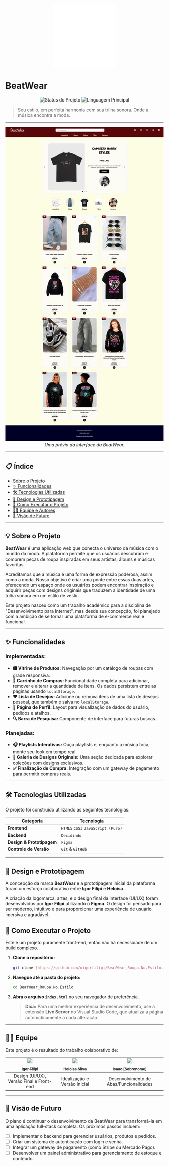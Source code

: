 <p align="center">
  <img src="Designe/TRANSPARENTE - Logomarca - Vertical (Fonte Branca).png" alt="Logomarca do Projeto" width="200"/>
</p>

# BeatWear

<p align="center">
  <img alt="Status do Projeto" src="https://img.shields.io/badge/Status-Em%20Desenvolvimento-yellow">
  <img alt="Linguagem Principal" src="https://img.shields.io/github/languages/top/https://github.com/oigorfilipi/BeatWear_Roupa.No.Estilo.git>
  <img alt="Licença" src="https://img.shields.io/badge/License-MIT-blue">
</p>

> Seu estilo, em perfeita harmonia com sua trilha sonora. Onde a música encontra a moda.

---

<p align="center">
  <img src="Docs/BeatWear - Principal.png" alt="Prévia do design do site" width="800"/>
  <br>
  <em>Uma prévia da interface da BeatWear.</em>
</p>

---

## 📋 Índice

- [Sobre o Projeto](#-sobre-o-projeto)
- [✨ Funcionalidades](#-funcionalidades)
- [🛠️ Tecnologias Utilizadas](#-tecnologias-utilizadas)
- [🎨 Design e Prototipagem](#-design-e-prototipagem)
- [🚀 Como Executar o Projeto](#-como-executar-o-projeto)
- [👨‍💻 Equipe e Autores](#-equipe-e-autores)
- [🔮 Visão de Futuro](#-visão-de-futuro)

---

## 💡 Sobre o Projeto

**BeatWear** é uma aplicação web que conecta o universo da música com o mundo da moda. A plataforma permite que os usuários descubram e comprem peças de roupa inspiradas em seus artistas, álbuns e músicas favoritas.

Acreditamos que a música é uma forma de expressão poderosa, assim como a moda. Nosso objetivo é criar uma ponte entre essas duas artes, oferecendo um espaço onde os usuários podem encontrar inspiração e adquirir peças com designs originais que traduzem a identidade de uma trilha sonora em um estilo de vestir.

Este projeto nasceu como um trabalho acadêmico para a disciplina de "Desenvolvimento para Internet", mas desde sua concepção, foi planejado com a ambição de se tornar uma plataforma de e-commerce real e funcional.

---

## ✨ Funcionalidades

### Implementadas:
- **🛍️ Vitrine de Produtos:** Navegação por um catálogo de roupas com grade responsiva.
- **🛒 Carrinho de Compras:** Funcionalidade completa para adicionar, remover e alterar a quantidade de itens. Os dados persistem entre as páginas usando `localStorage`.
- **❤️ Lista de Desejos:** Adicione ou remova itens de uma lista de desejos pessoal, que também é salva no `localStorage`.
- **👤 Página de Perfil:** Layout para visualização de dados do usuário, pedidos e atalhos.
- **🔍 Barra de Pesquisa:** Componente de interface para futuras buscas.

### Planejadas:
- **🎧 Playlists Interativas:** Ouça playlists e, enquanto a música toca, monte seu look em tempo real.
- **🎨 Galeria de Designs Originais:** Uma seção dedicada para explorar coleções com designs exclusivos.
- **✅ Finalização de Compra:** Integração com um gateway de pagamento para permitir compras reais.

---

## 🛠️ Tecnologias Utilizadas

O projeto foi construído utilizando as seguintes tecnologias:

| Categoria                     | Tecnologia                        |
|-------------------------------|-----------------------------------|
| **Frontend**                  | `HTML5` `CSS3` `JavaScript (Puro)`|
| **Backend**                   | `Decidindo`                       |
| **Design & Prototipagem**     | `Figma`                           |
| **Controle de Versão**        | `Git` & `GitHub`                  |

---

## 🎨 Design e Prototipagem

A concepção da marca **BeatWear** e a prototipagem inicial da plataforma foram um esforço colaborativo entre **Igor Filipi** e **Heloisa**.

A criação da logomarca, artes, e o design final da interface (UI/UX) foram desenvolvidos por **Igor Filipi** utilizando o **Figma**. O design foi pensado para ser moderno, intuitivo e para proporcionar uma experiência de usuário imersiva e agradável.

## 🚀 Como Executar o Projeto

Este é um projeto puramente front-end, então não há necessidade de um build complexo.

1.  **Clone o repositório:**
    ```bash
    git clone [https://github.com/oigorfilipi/BeatWear_Roupa.No.Estilo.git](https://github.com/oigorfilipi/BeatWear_Roupa.No.Estilo.git)
    ```

2.  **Navegue até a pasta do projeto:**
    ```bash
    cd BeatWear_Roupa.No.Estilo
    ```

3.  **Abra o arquivo `index.html`** no seu navegador de preferência.

    > **Dica:** Para uma melhor experiência de desenvolvimento, use a extensão **Live Server** no Visual Studio Code, que atualiza a página automaticamente a cada alteração.

---

## 👨‍💻 Equipe

Este projeto é o resultado do trabalho colaborativo de:

| [<img src="https://avatars.githubusercontent.com/u/144985226?v=4" width=115><br><sub>Igor Filipi</sub>](https://github.com/oigorfilipi) | [<img src="https://avatars.githubusercontent.com/u/183135982?v=4" width=115><br><sub>Heloisa Silva</sub>](https://github.com/heloisasl) | [<img src="https://avatars.githubusercontent.com/u/229226323?v=4" width=115><br><sub>Isaac [Sobrenome]</sub>](https://github.com/VoidIsaac88) |
| :---: |:---:| :---:|
| Design (UI/UX), Versão Final e Front-end | Idealização e Versão Inicial | Desenvolvimento de Abas/Funcionalidades |

---

## 🔮 Visão de Futuro

O plano é continuar o desenvolvimento da BeatWear para transformá-la em uma aplicação full-stack completa. Os próximos passos incluem:
- [ ] Implementar o backend para gerenciar usuários, produtos e pedidos.
- [ ] Criar um sistema de autenticação com login e senha.
- [ ] Integrar um gateway de pagamento (como Stripe ou Mercado Pago).
- [ ] Desenvolver um painel administrativo para gerenciamento de estoque e conteúdo.
